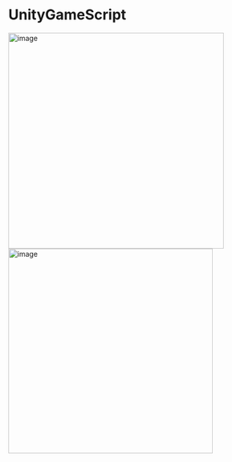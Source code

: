 # UnityGameScript
 <img width="429" alt="image" src="https://github.com/user-attachments/assets/476088b0-5a58-4a4c-ac4c-7b892d81117b">

<img width="407" alt="image" src="https://github.com/user-attachments/assets/be1edf84-699c-40bf-975a-4a13976c97e7">

